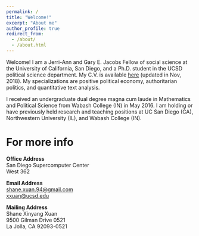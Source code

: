 ```yaml
---
permalink: /
title: "Welcome!"
excerpt: "About me"
author_profile: true
redirect_from: 
  - /about/
  - /about.html
---
```


Welcome! I am a Jerri-Ann and Gary E. Jacobs Fellow of social science at the University of California, San Diego, and a Ph.D. student in the UCSD political science department. My C.V. is available [here](../files/XUAN_CV2018.pdf "PDF") (updated in Nov, 2018). My specializations are positive political economy, authoritarian politics, and quantitative text analysis.  

I received an undergraduate dual degree magna cum laude in Mathematics and Political Science from Wabash College (IN) in May 2016. I am holding or have previously held research and teaching positions at UC San Diego (CA), Northwestern University (IL), and Wabash College (IN).

For more info
======
__Office Address__  
San Diego Supercomputer Center  
West 362

__Email Address__  
shane.xuan.94@gmail.com  
xxuan@ucsd.edu  

__Mailing Address__  
Shane Xinyang Xuan  
9500 Gilman Drive 0521  
La Jolla, CA 92093-0521
